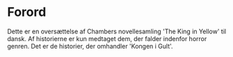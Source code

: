 # Forord

Dette er en oversættelse af Chambers novellesamling 'The King in Yellow' til dansk. Af historierne er kun medtaget dem, der falder indenfor horror genren. Det er de historier, der omhandler 'Kongen i Gult'. 

